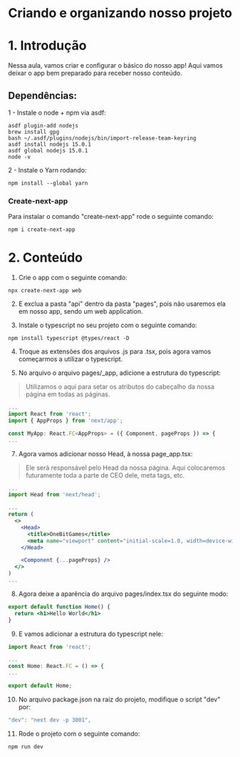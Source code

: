 # Criando e organizando nosso projeto

# 1. Introdução

Nessa aula, vamos criar e configurar o básico do nosso app! Aqui vamos deixar o app bem preparado para receber nosso conteúdo.

## Dependências:

1 - Instale o node + npm via asdf:

```shell
asdf plugin-add nodejs
brew install gpg
bash ~/.asdf/plugins/nodejs/bin/import-release-team-keyring
asdf install nodejs 15.0.1
asdf global nodejs 15.0.1
node -v
```

2 - Instale o Yarn rodando:

```
npm install --global yarn
```

### Create-next-app

Para instalar o comando "create-next-app" rode o seguinte comando:

```
npm i create-next-app
```

# 2. Conteúdo

1. Crie o app com o seguinte comando:

```
npx create-next-app web
```

2. E exclua a pasta "api" dentro da pasta "pages", pois não usaremos ela em nosso app, sendo um web application.

3. Instale o typescript no seu projeto com o seguinte comando:
```
npm install typescript @types/react -D
```

4. Troque as extensões dos arquivos .js para .tsx, pois agora vamos começarmos a utilizar o typescript.

6. No arquivo o arquivo pages/_app, adicione a estrutura do typescript:

> Utilizamos o <Head> aqui para setar os atributos do cabeçalho da nossa página em todas as páginas.

```jsx
...
import React from 'react';
import { AppProps } from 'next/app';

const MyApp: React.FC<AppProps> = ({ Component, pageProps }) => {
...
```

7. Agora vamos adicionar nosso Head, à nossa page_app.tsx:

>Ele será responsável pelo Head da nossa página. Aqui colocaremos futuramente toda a parte de CEO dele, meta tags, etc.

```jsx
...
import Head from 'next/head';

...
return (
  <>
    <Head>
      <title>OneBitGames</title>
      <meta name="viewport" content="initial-scale=1.0, width=device-width" />
    </Head>

    <Component {...pageProps} />
  </>
)
...
```

8. Agora deixe a aparência do arquivo pages/index.tsx do seguinte modo:
```jsx
export default function Home() {
  return <h1>Hello World</h1>
}
```

9. E vamos adicionar a estrutura do typescript nele:

```jsx
import React from 'react';

...
const Home: React.FC = () => {
...

export default Home;
```

10. No arquivo package.json na raiz do projeto, modifique o script "dev" por:

```jsx
"dev": "next dev -p 3001",
```

11. Rode o projeto com o seguinte comando:
```
npm run dev
```